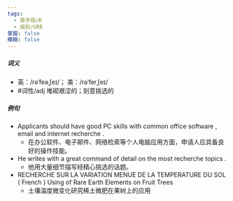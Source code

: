```yaml
---
tags:
  - 首字母/R
  - 级别/GRE
掌握: false
模糊: false
---
```

##### 词义
- 英：/rəˈfeəˌʃeɪ/； 美：/rəˈferˌʃeɪ/
- #词性/adj  堆砌艰涩的；刻意挑选的
##### 例句
- Applicants should have good PC skills with common office software , email and internet recherche .
	- 在办公软件、电子邮件、网络检索等个人电脑应用方面，申请人应具备良好的操作技能。
- He writes with a great command of detail on the most recherche topics .
	- 他用大量细节描写经精心挑选的话题。
- RECHERCHE SUR LA VARIATION MENUE DE LA TEMPERATURE DU SOL ( French ) Using of Rare Earth Elements on Fruit Trees
	- 土壤温度微变化研究稀土微肥在果树上的应用
